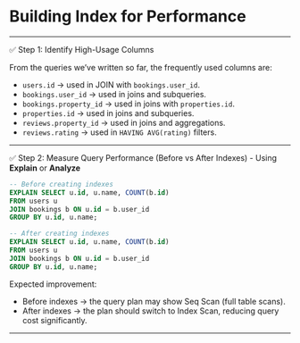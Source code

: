 # Building Index for Performance

---

✅ Step 1: Identify High-Usage Columns

From the queries we’ve written so far, the frequently used columns are:

- `users.id` → used in JOIN with `bookings.user_id`.
- `bookings.user_id` → used in joins and subqueries.
- `bookings.property_id` → used in joins with `properties.id`.
- `properties.id` → used in joins and subqueries.
- `reviews.property_id` → used in joins and aggregations.
- `reviews.rating` → used in `HAVING AVG(rating)` filters.

---

✅ Step 2: Measure Query Performance (Before vs After Indexes) - Using **Explain** or **Analyze**

```sql
-- Before creating indexes
EXPLAIN SELECT u.id, u.name, COUNT(b.id)
FROM users u
JOIN bookings b ON u.id = b.user_id
GROUP BY u.id, u.name;

-- After creating indexes
EXPLAIN SELECT u.id, u.name, COUNT(b.id)
FROM users u
JOIN bookings b ON u.id = b.user_id
GROUP BY u.id, u.name;
```

Expected improvement:

- Before indexes → the query plan may show Seq Scan (full table scans).
- After indexes → the plan should switch to Index Scan, reducing query cost significantly.

---
